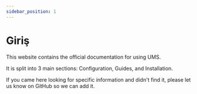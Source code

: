 ```yaml
---
sidebar_position: 1
---
```


# Giriş

This website contains the official documentation for using UMS.

It is split into 3 main sections: Configuration, Guides, and Installation.

If you came here looking for specific information and didn't find it, please let us know on GitHub so we can add it.
